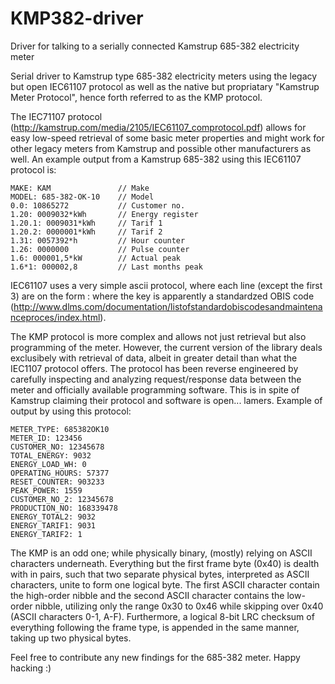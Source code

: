 KMP382-driver
=============

Driver for talking to a serially connected Kamstrup 685-382 electricity meter

Serial driver to Kamstrup type 685-382 electricity meters using the legacy but open
IEC61107 protocol as well as the native but propriatary "Kamstrup Meter
Protocol", hence forth referred to as the KMP protocol.

The IEC71107 protocol (http://kamstrup.com/media/2105/IEC61107_comprotocol.pdf) allows 
for easy low-speed retrieval of some basic meter properties and might work for other 
legacy meters from Kamstrup and possible other manufacturers as well. An example output 
from a Kamstrup 685-382 using this IEC61107 protocol is:

	MAKE: KAM				// Make
	MODEL: 685-382-OK-10	// Model
	0.0: 10865272			// Customer no.
	1.20: 0009032*kWh		// Energy register
	1.20.1: 0009031*kWh		// Tarif 1
	1.20.2: 0000001*kWh		// Tarif 2
	1.31: 0057392*h			// Hour counter
	1.26: 0000000			// Pulse counter
	1.6: 000001,5*kW		// Actual peak
	1.6*1: 000002,8			// Last months peak

IEC61107 uses a very simple ascii protocol, where each line (except the first 3) are
on the form <KEY>:<VALUE> where the key is apparently a standardzed OBIS code
(http://www.dlms.com/documentation/listofstandardobiscodesandmaintenanceproces/index.html).

The KMP protocol is more complex and allows not just retrieval but also
programming of the meter. However, the current version of the library deals
exclusibely with retrieval of data, albeit in greater detail than what the 
IEC1107 protocol offers. The protocol has been reverse engineered by carefully 
inspecting and analyzing request/response data between the meter and officially 
available programming software. This is in spite of Kamstrup claiming their
protocol and software is open... lamers. Example of output by using this
protocol:

	METER_TYPE: 685382OK10
	METER_ID: 123456
	CUSTOMER_NO: 12345678
	TOTAL_ENERGY: 9032
	ENERGY_LOAD_WH: 0
	OPERATING_HOURS: 57377
	RESET_COUNTER: 903233
	PEAK_POWER: 1559
	CUSTOMER_NO_2: 12345678
	PRODUCTION_NO: 168339478
	ENERGY_TOTAL2: 9032
	ENERGY_TARIF1: 9031
	ENERGY_TARIF2: 1

The KMP is an odd one; while physically binary, (mostly) relying on ASCII characters 
underneath. Everything but the first frame byte (0x40) is dealth with in pairs, such 
that two separate physical bytes, interpreted as ASCII characters, unite to form one 
logical byte. The first ASCII character contain the high-order nibble and the second 
ASCII character contains the low-order nibble, utilizing only the range 0x30 to 0x46 
while skipping over 0x40 (ASCII characters 0-1, A-F). Furthermore, a logical 8-bit 
LRC checksum of everything following the frame type, is appended in the same manner, 
taking up two physical bytes.

Feel free to contribute any new findings for the 685-382 meter. Happy hacking :)
